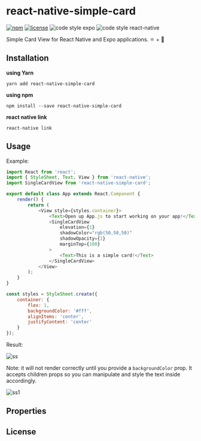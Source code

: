 # react-native-simple-card

[![npm](https://img.shields.io/npm/dt/react-native-simple-card.svg?style=flat-square)](https://www.npmjs.com/package/react-native-simple-card)
[![license](https://img.shields.io/github/license/mashape/apistatus.svg)](https://github.com/amandeepmittal/eslint-config-amanhimself)
![code style expo](https://img.shields.io/badge/code%20style-expo-blue.svg)
![code style react-native](https://img.shields.io/badge/code%20style-react%20native-ff69b4.svg)

Simple Card View for React Native and Expo applications. ⚛️ + 📱

## Installation

**using Yarn**

```shell
yarn add react-native-simple-card
```

**using npm**

```shell
npm install --save react-native-simple-card
```

**react native link**

```shell
react-native link
```

## Usage

Example:

```javascript
import React from 'react';
import { StyleSheet, Text, View } from 'react-native';
import SingleCardView from 'react-native-simple-card';

export default class App extends React.Component {
	render() {
		return (
			<View style={styles.container}>
				<Text>Open up App.js to start working on your app!</Text>
				<SingleCardView
					elevation={1}
					shadowColor="rgb(50,50,50)"
					shadowOpacity={1}
					marginTop={100}
				>
					<Text>This is a simple card!</Text>
				</SingleCardView>
			</View>
		);
	}
}

const styles = StyleSheet.create({
	container: {
		flex: 1,
		backgroundColor: '#fff',
		alignItems: 'center',
		justifyContent: 'center'
	}
});
```

Result:

![ss]()

Note: it will not render correctly until you provide a `backgroundColor` prop. It accepts children props so you can manipulate and style the text inside accordingly.

![ss1](https://i.imgur.com/ilsnYB7.png)

## Properties

## License
